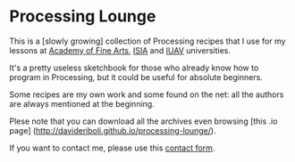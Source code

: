 Processing Lounge
=================

This is a [slowly growing] collection of Processing recipes that I use for my lessons at [Academy of Fine Arts](http://www.accademiadiurbino.it), [ISIA](http://isiaurbino.net) and [IUAV](http://www.iuav.it/) universities.

It's a pretty useless sketchbook for those who already know how to program in Processing, but it could be useful for absolute beginners.

Some recipes are my own work and some found on the net: all the authors are always mentioned at the beginning.

Plese note that you can download all the archives even browsing [this .io page] (http://davideriboli.github.io/processing-lounge/).

If you want to contact me, please use this [contact form](http://davideriboli.net/void/?page_id=340).

